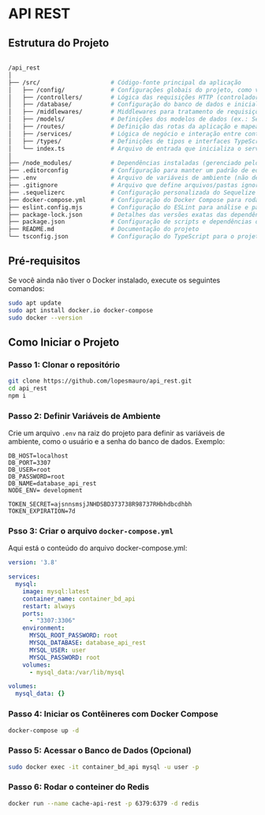 # API REST


## Estrutura do Projeto

```bash

/api_rest
│
├── /src/                    # Código-fonte principal da aplicação
│   ├── /config/             # Configurações globais do projeto, como variáveis de ambiente e inicialização
│   ├── /controllers/        # Lógica das requisições HTTP (controladores para cada rota)
│   ├── /database/           # Configuração do banco de dados e inicialização (ex.: conexão Sequelize ou Prisma)
│   ├── /middlewares/        # Middlewares para tratamento de requisições, autenticação, validação, etc.
│   ├── /models/             # Definições dos modelos de dados (ex.: Sequelize ou Mongoose)
│   ├── /routes/             # Definição das rotas da aplicação e mapeamento para os controladores
│   ├── /services/           # Lógica de negócio e interação entre controladores e modelos
│   ├── /types/              # Definições de tipos e interfaces TypeScript
│   └── index.ts             # Arquivo de entrada que inicializa o servidor
│
├── /node_modules/           # Dependências instaladas (gerenciado pelo npm ou yarn)
├── .editorconfig            # Configuração para manter um padrão de editor de código
├── .env                     # Arquivo de variáveis de ambiente (não deve ser versionado)
├── .gitignore               # Arquivo que define arquivos/pastas ignorados pelo Git
├── .sequelizerc             # Configuração personalizada do Sequelize CLI
├── docker-compose.yml       # Configuração do Docker Compose para rodar a aplicação e serviços (ex.: banco de dados)
├── eslint.config.mjs        # Configuração do ESLint para análise e padronização de código
├── package-lock.json        # Detalhes das versões exatas das dependências
├── package.json             # Configuração de scripts e dependências do projeto
├── README.md                # Documentação do projeto
└── tsconfig.json            # Configuração do TypeScript para o projeto

```

## Pré-requisitos

Se você ainda não tiver o Docker instalado, execute os seguintes comandos:

```bash
sudo apt update
sudo apt install docker.io docker-compose
sudo docker --version
```

## Como Iniciar o Projeto

### Passo 1: Clonar o repositório

```bash
git clone https://github.com/lopesmauro/api_rest.git
cd api_rest
npm i
```

### Passo 2: Definir Variáveis de Ambiente

Crie um arquivo `.env` na raiz do projeto para definir as variáveis de ambiente, como o usuário e a senha do banco de dados. Exemplo:

```env
DB_HOST=localhost
DB_PORT=3307
DB_USER=root
DB_PASSWORD=root
DB_NAME=database_api_rest
NODE_ENV= development

TOKEN_SECRET=ajsnnsmsjJNHDSBD373738R98737RHbhdbcdhbh
TOKEN_EXPIRATION=7d
```

### Psso 3: Criar o arquivo `docker-compose.yml`

Aqui está o conteúdo do arquivo docker-compose.yml:

```yaml
version: '3.8'

services:
  mysql:
    image: mysql:latest
    container_name: container_bd_api
    restart: always
    ports:
      - "3307:3306"
    environment:
      MYSQL_ROOT_PASSWORD: root
      MYSQL_DATABASE: database_api_rest
      MYSQL_USER: user
      MYSQL_PASSWORD: root
    volumes:
      - mysql_data:/var/lib/mysql

volumes:
  mysql_data: {}
```

### Passo 4: Iniciar os Contêineres com Docker Compose

```bash
docker-compose up -d
```

### Passo 5: Acessar o Banco de Dados (Opcional)

```bash
sudo docker exec -it container_bd_api mysql -u user -p
```
### Passo 6: Rodar o conteiner do Redis

```bash
docker run --name cache-api-rest -p 6379:6379 -d redis
```
